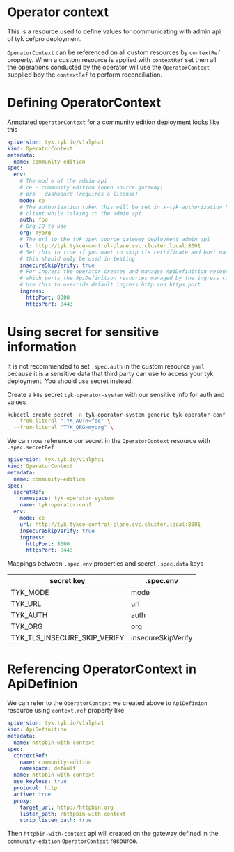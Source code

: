 # Operator context

This is a resource used to define values for communicating with admin api of
tyk ce/pro deployment.

`OperatorContext` can be referenced on all custom resources by `contextRef` property.
When a custom resource is applied with `contextRef` set then all the operations
conducted by the operator will use the `OperatorContext` supplied bby the `contextRef` 
to perform reconciliation.

# Defining OperatorContext

Annotated `OperatorContext` for a community edition deployment looks like this

```yaml
apiVersion: tyk.tyk.io/v1alpha1
kind: OperatorContext
metadata:
  name: community-edition
spec:
  env:
    # The mod e of the admin api
    # ce - community edition (open source gateway)
    # pro - dashboard (requires a license)
    mode: ce
    # The authorization token this will be set in x-tyk-authorization header on the
    # client while talking to the admin api
    auth: foo
    # Org ID to use
    org: myorg
    # The url to the tyk open source gateway deployment admin api
    url: http://tyk.tykce-control-plane.svc.cluster.local:8001
    # Set this to true if you want to skip tls certificate and host name verification
    # this should only be used in testing
    insecureSkipVerify: true
    # For ingress the operator creates and manages ApiDefinition resources, use this to configure
    # which ports the ApiDefinition resources managed by the ingress controller binds to.
    # Use this to override default ingress http and https port
    ingress:
      httpPort: 8000
      httpsPort: 8443
```

# Using secret for sensitive information

It is not recommended to set `.spec.auth` in the custom resource `yaml` because it is
a sensitive data that third party can use to access your tyk deployment. You
should use secret instead.

Create a `k8s` secret `tyk-operator-system` with our sensitive info for auth and values

```sh
kubectl create secret -n tyk-operator-system generic tyk-operator-conf \
  --from-literal "TYK_AUTH=foo" \
  --from-literal "TYK_ORG=myorg" \
```

We can now reference our secret in the `OperatorContext` resource with `.spec.secretRef`

```yaml
apiVersion: tyk.tyk.io/v1alpha1
kind: OperatorContext
metadata:
  name: community-edition
spec:
  secretRef:
    namespace: tyk-operator-system
    name: tyk-operator-conf
  env:
    mode: ce
    url: http://tyk.tykce-control-plane.svc.cluster.local:8001
    insecureSkipVerify: true
    ingress:
      httpPort: 8000
      httpsPort: 8443
```

Mappings between `.spec.env` properties and secret `.spec.data` keys

| secret key | .spec.env |
|------------|-----------|
| TYK_MODE   | mode      |
| TYK_URL    | url       |
| TYK_AUTH   | auth      |
|TYK_ORG     | org       |
| TYK_TLS_INSECURE_SKIP_VERIFY| insecureSkipVerify|


# Referencing OperatorContext in ApiDefinion

We can refer  to the `OperatorContext` we created above to `ApiDefinion` resource using `context.ref` property like

```yaml
apiVersion: tyk.tyk.io/v1alpha1
kind: ApiDefinition
metadata:
  name: httpbin-with-context
spec:
  contextRef:
    name: community-edition
    namespace: default
  name: httpbin-with-context
  use_keyless: true
  protocol: http
  active: true
  proxy:
    target_url: http://httpbin.org
    listen_path: /httpbin-with-context
    strip_listen_path: true
```

Then `httpbin-with-context` api will created on the gateway defined in  the `community-edition` `OperatorContext` resource.